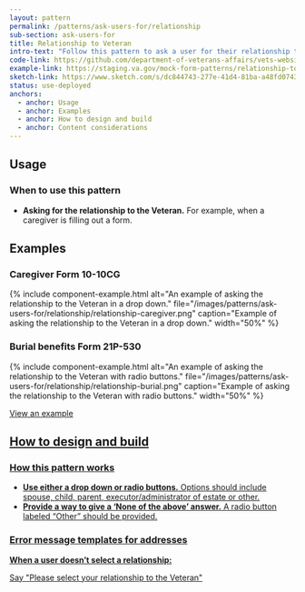 ```yaml
---
layout: pattern
permalink: /patterns/ask-users-for/relationship
sub-section: ask-users-for
title: Relationship to Veteran
intro-text: "Follow this pattern to ask a user for their relationship to the Veteran."
code-link: https://github.com/department-of-veterans-affairs/vets-website/blob/main/src/platform/forms-system/src/js/web-component-patterns/relationshipToVeteranPattern.jsx
example-link: https://staging.va.gov/mock-form-patterns/relationship-to-veteran
sketch-link: https://www.sketch.com/s/dc844743-277e-41d4-81ba-a48fd0743952/p/CDC8B63A-CD03-4A68-8130-9F2A106D0961/canvas
status: use-deployed
anchors:
  - anchor: Usage
  - anchor: Examples
  - anchor: How to design and build
  - anchor: Content considerations
---
```


## Usage

### When to use this pattern

* **Asking for the relationship to the Veteran.** For example, when a caregiver is filling out a form.
 
## Examples

### Caregiver Form 10-10CG

{% include component-example.html alt="An example of asking the relationship to the Veteran in a drop down." file="/images/patterns/ask-users-for/relationship/relationship-caregiver.png" caption="Example of asking the relationship to the Veteran in a drop down." width="50%" %}

### Burial benefits Form 21P-530

{% include component-example.html alt="An example of asking the relationship to the Veteran with radio buttons." file="/images/patterns/ask-users-for/relationship/relationship-burial.png" caption="Example of asking the relationship to the Veteran with radio buttons." width="50%" %}

<a class="vads-c-action-link--blue" href="{{ page.example-link }}">
  View an example
  
## How to design and build 

### How this pattern works

- **Use either a drop down or radio buttons.** Options should include spouse, child, parent, executor/administrator of estate or other.
- **Provide a way to give a ‘None of the above’ answer.** A radio button labeled “Other” should be provided.


### Error message templates for addresses

**When a user doesn’t select a relationship:**

Say "Please select your relationship to the Veteran"
